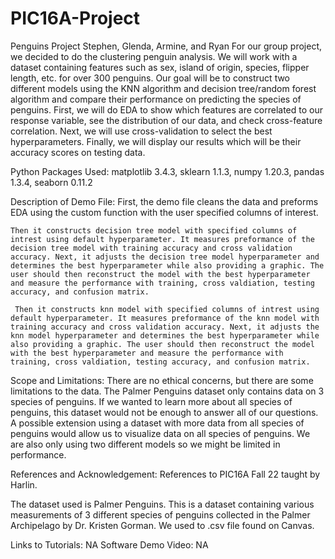 # PIC16A-Project
Penguins Project
Stephen, Glenda, Armine, and Ryan
For our group project, we decided to do the clustering penguin analysis. We will work with a dataset containing features such as sex, island of origin, species, flipper length, etc. for over 300 penguins. Our goal will be to construct two different models using the KNN algorithm and decision tree/random forest algorithm and compare their performance on predicting the species of penguins. First, we will do EDA to show which features are correlated to our response variable, see the distribution of our data, and check cross-feature correlation. Next, we will use cross-validation to select the best hyperparameters. Finally, we will display our results which will be their accuracy scores on testing data. 

Python Packages Used: matplotlib 3.4.3, sklearn 1.1.3, numpy 1.20.3, pandas 1.3.4, seaborn 0.11.2

Description of Demo File: 
    First, the demo file cleans the data and preforms EDA using the custom function with the user specified columns of interest. 
    
    Then it constructs decision tree model with specified columns of intrest using default hyperparameter. It measures preformance of the decision tree model with training accuracy and cross validation accuracy. Next, it adjusts the decision tree model hyperparameter and determines the best hyperparameter while also providing a graphic. The user should then reconstruct the model with the best hyperparameter and measure the performance with training, cross valdiation, testing accuracy, and confusion matrix.  
    
     Then it constructs knn model with specified columns of intrest using default hyperparameter. It measures preformance of the knn model with training accuracy and cross validation accuracy. Next, it adjusts the knn model hyperparameter and determines the best hyperparameter while also providing a graphic. The user should then reconstruct the model with the best hyperparameter and measure the performance with training, cross valdiation, testing accuracy, and confusion matrix.  
      
      
   


Scope and Limitations: There are no ethical concerns, but there are some limitations to the data. The Palmer Penguins dataset only contains data on 3 species of penguins. If we wanted to learn more about all species of penguins, this dataset would not be enough to answer all of our questions. A possible extension using a dataset with more data from all species of penguins would allow us to visualize data on all species of penguins. We are also only using two different models so we might be limited in performance. 

References and Acknowledgement: References to PIC16A Fall 22 taught by Harlin.

The dataset used is Palmer Penguins. This is a dataset containing various measurements of 3 different species of penguins collected in the Palmer Archipelago by Dr. Kristen Gorman. We used to .csv file found on Canvas.

Links to Tutorials: NA 
Software Demo Video: NA 
